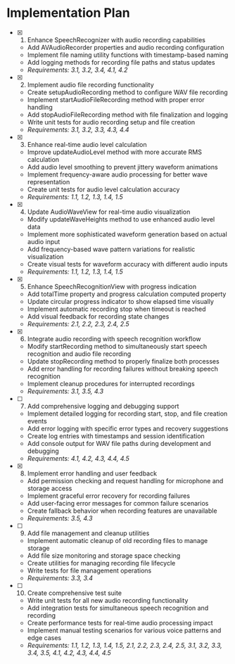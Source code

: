# Implementation Plan

- [x] 1. Enhance SpeechRecognizer with audio recording capabilities
  - Add AVAudioRecorder properties and audio recording configuration
  - Implement file naming utility functions with timestamp-based naming
  - Add logging methods for recording file paths and status updates
  - _Requirements: 3.1, 3.2, 3.4, 4.1, 4.2_

- [x] 2. Implement audio file recording functionality
  - Create setupAudioRecording method to configure WAV file recording
  - Implement startAudioFileRecording method with proper error handling
  - Add stopAudioFileRecording method with file finalization and logging
  - Write unit tests for audio recording setup and file creation
  - _Requirements: 3.1, 3.2, 3.3, 4.3, 4.4_

- [x] 3. Enhance real-time audio level calculation
  - Improve updateAudioLevel method with more accurate RMS calculation
  - Add audio level smoothing to prevent jittery waveform animations
  - Implement frequency-aware audio processing for better wave representation
  - Create unit tests for audio level calculation accuracy
  - _Requirements: 1.1, 1.2, 1.3, 1.4, 1.5_

- [x] 4. Update AudioWaveView for real-time audio visualization
  - Modify updateWaveHeights method to use enhanced audio level data
  - Implement more sophisticated waveform generation based on actual audio input
  - Add frequency-based wave pattern variations for realistic visualization
  - Create visual tests for waveform accuracy with different audio inputs
  - _Requirements: 1.1, 1.2, 1.3, 1.4, 1.5_

- [x] 5. Enhance SpeechRecognitionView with progress indication
  - Add totalTime property and progress calculation computed property
  - Update circular progress indicator to show elapsed time visually
  - Implement automatic recording stop when timeout is reached
  - Add visual feedback for recording state changes
  - _Requirements: 2.1, 2.2, 2.3, 2.4, 2.5_

- [x] 6. Integrate audio recording with speech recognition workflow
  - Modify startRecording method to simultaneously start speech recognition and audio file recording
  - Update stopRecording method to properly finalize both processes
  - Add error handling for recording failures without breaking speech recognition
  - Implement cleanup procedures for interrupted recordings
  - _Requirements: 3.1, 3.5, 4.3_

- [ ] 7. Add comprehensive logging and debugging support
  - Implement detailed logging for recording start, stop, and file creation events
  - Add error logging with specific error types and recovery suggestions
  - Create log entries with timestamps and session identification
  - Add console output for WAV file paths during development and debugging
  - _Requirements: 4.1, 4.2, 4.3, 4.4, 4.5_

- [x] 8. Implement error handling and user feedback
  - Add permission checking and request handling for microphone and storage access
  - Implement graceful error recovery for recording failures
  - Add user-facing error messages for common failure scenarios
  - Create fallback behavior when recording features are unavailable
  - _Requirements: 3.5, 4.3_

- [ ] 9. Add file management and cleanup utilities
  - Implement automatic cleanup of old recording files to manage storage
  - Add file size monitoring and storage space checking
  - Create utilities for managing recording file lifecycle
  - Write tests for file management operations
  - _Requirements: 3.3, 3.4_

- [ ] 10. Create comprehensive test suite
  - Write unit tests for all new audio recording functionality
  - Add integration tests for simultaneous speech recognition and recording
  - Create performance tests for real-time audio processing impact
  - Implement manual testing scenarios for various voice patterns and edge cases
  - _Requirements: 1.1, 1.2, 1.3, 1.4, 1.5, 2.1, 2.2, 2.3, 2.4, 2.5, 3.1, 3.2, 3.3, 3.4, 3.5, 4.1, 4.2, 4.3, 4.4, 4.5_